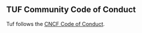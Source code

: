 ## TUF Community Code of Conduct

Tuf follows the [CNCF Code of Conduct](https://github.com/cncf/foundation/blob/master/code-of-conduct.md).

